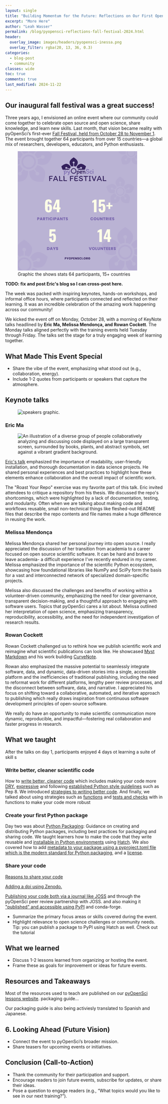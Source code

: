 ```yaml
---
layout: single
title: "Building Momentum for the Future: Reflections on Our First Open Science Festival Week"
excerpt: "More Here"
author: "Leah Wasser"
permalink: /blog/pyopensci-reflections-fall-festival-2024.html
header:
  overlay_image: images/headers/pyopensci-inessa.png
  overlay_filter: rgba(20, 13, 36, 0.3)
categories:
  - blog-post
  - community
classes: wide
toc: true
comments: true
last_modified: 2024-11-22
---
```


## Our inaugural fall festival was a great success!

Three years ago, I envisioned an online event where our community could come together to celebrate open source and  open science, share knowledge, and learn new skills. Last month, that vision became reality with pyOpenSci’s first-ever [Fall Festival, held from October 28 to November 1](/events/pyopensci-2024-fall-festival.html). The event brought together 64 participants from over 15 countries—a global mix of researchers, developers, educators, and Python enthusiasts.


<figure>
    <a href="/images/events/fall-festival-2024-stats.svg">
    <img src="/images/events/fall-festival-2024-stats.svg" style="max-width:90%" alt="">
    </a>
    <figcaption>Graphic the shows stats 64 participants, 15+ countries
    </figcaption>
</figure>

**TODO: fix and post Eric's blog so I can cross-post here.**

The week was packed with inspiring keynotes, hands-on workshops, and informal office hours, where participants connected and reflected on their learning. It was an incredible celebration of the amazing work happening across our community!

We kicked the event off on Monday, October 28, with a morning of KeyNote talks headlined by **Eric Ma, Melissa Mendonça, and Rowan Cockett**. The Monday talks aligned perfectly with the training events held Tuesday through Friday. The talks set the stage for a truly engaging week of learning together.

## What Made This Event Special
- Share the vibe of the event, emphasizing what stood out (e.g., collaboration, energy).
- Include 1-2 quotes from participants or speakers that capture the atmosphere.

## Keynote talks


<figure class="align-center">
<picture>
  <source srcset="/images/blog/2024/eric-ma-blog-post-header.webp" type="image/webp">
  <img src="/images/blog/2024/eric-ma-blog-post-header.jpg" alt="speakers graphic." />
</picture>
</figure>

### Eric Ma

<figure class="align-center">
<picture>
  <source srcset="/images/blog/2024/eric-ma-blog-post-header.webp" type="image/webp">
  <img src="/images/blog/2024/eric-ma-blog-post-header.jpg" alt="An illustration of a diverse group of people collaboratively analyzing and discussing code displayed on a large transparent screen, surrounded by books, plants, and abstract symbols, set against a vibrant gradient background." />
</picture>
</figure>

[Eric's talk](human-dimension-clean-documented-data-science-code.html) emphasized the importance of readability, user-friendly installation, and thorough documentation in data science projects. He shared personal experiences and best practices to highlight how these elements enhance collaboration and the overall impact of scientific work.

The "Roast Your Repo" exercise was my favorite part of this talk. Eric invited attendees to critique a repository from his thesis. We discussed the repo's shortcomings, which were highlighted by a lack of documentation, testing, and modularity. Often when we are talking about making code and workflows reusable, small non-technical things like fleshed-out README files that describe the repo contents and file names make a huge difference in reusing the work.

### Melissa Mendonça
Melissa Mendonça shared her personal journey into open source. I really appreciated the discussion of her transition from academia to a career focused on open source scientific software. It can be hard and brave to leave academia- a difficult experience I've recently endured in my career. Melissa emphasized the importance of the scientific Python ecosystem, showcasing how foundational libraries like NumPy and SciPy form the basis for a vast and interconnected network of specialized domain-specific projects.

Melissa also discussed the challenges and benefits of working within a volunteer-driven community, emphasizing the need for clear governance, transparent decision-making, and a thoughtful approach to engaging with software users. Topics that pyOpenSci cares a lot about. Melissa outlined her interpretation of open science, emphasizing transparency, reproducibility, accessibility, and the need for independent investigation of research results.

### Rowan Cockett
Rowan Cockett challenged us to rethink how we publish scientific work and reimagine what scientific publications can look like. He showcased [Myst Markdown](https://mystmd.org/) and his work building [CurveNote](https://curvenote.com/).

Rowan also emphasized the massive potential to seamlessly integrate software, data, and dynamic, data-driven stories into a single, accessible platform and the inefficiencies of traditional publishing, including the need to reformat work for different platforms, lengthy peer review processes, and the disconnect between software, data, and narrative. I appreciated his focus on shifting toward a collaborative, automated, and iterative approach to publishing which really draws inspiration from continuous software development principles of open-source software.

We really do have an opportunity to make scientific communication more dynamic, reproducible, and impactful—fostering real collaboration and faster progress in research.

## What we taught

After the talks on day 1, participants enjoyed 4 days ot learning a suite of skill s



### Write better, cleaner scientific code

How to [write better, cleaner code](https://www.pyopensci.org/lessons/clean-modular-code/intro-clean-code.html#intro-clean-code) which includes making your code more [DRY](https://www.pyopensci.org/lessons/clean-modular-code/python-dry-modular-code.html), [expressive](https://www.pyopensci.org/lessons/clean-modular-code/python-write-expressive-code.html) and following [established  Python style guidelines](https://www.pyopensci.org/lessons/clean-modular-code/python-pep-8.html) such as Pep 8. We introduced [strategies to writing better code](https://www.pyopensci.org/lessons/clean-modular-code/clean-code-present.html). And finally, we talked about using strategies such as [functions](https://www.pyopensci.org/lessons/code-workflow-logic/intro.html) and [tests and checks](https://www.pyopensci.org/lessons/code-workflow-logic/python-function-checks.html) with in functions to make your code more robust

### Create your first Python package

Day two was about [Python Packaging](https://www.pyopensci.org/python-package-guide/tutorials/intro.html#what-is-a-python-package): Guidance on creating and distributing Python packages, including best practices for packaging and sharing code. We taught learners how to make the code that they write reusable and [installable in Python environments](https://www.pyopensci.org/python-package-guide/tutorials/installable-code.html) using [Hatch](https://www.pyopensci.org/python-package-guide/tutorials/get-to-know-hatch.html). We also covered how to add [metadata to your package using a pyproject.toml file which is the modern standard for Python packaging](https://www.pyopensci.org/python-package-guide/tutorials/pyproject-toml.html), and a [license](https://www.pyopensci.org/python-package-guide/tutorials/add-license-coc.html).

### Share your code

[Reasons to share your code](https://www.pyopensci.org/lessons/publish-share-code/share-code.html)

[Adding a doi using Zenodo.](https://www.pyopensci.org/lessons/publish-share-code/cite-code.html)

[Publishing your code both via a journal like JOSS](https://www.pyopensci.org/lessons/publish-share-code/publish-code.html) and through the pyOpenSci peer review partnership with JOSS. and also making it ["published" and accessible using PyPI](https://www.pyopensci.org/lessons/publish-share-code/publish-code.html#pypi) and conda-forge.

- Summarize the primary focus areas or skills covered during the event.
- Highlight relevance to open science challenges or community needs.
Tip: you can publish a package to PyPI using Hatch as well. Check out the tutorial

## What we learned
- Discuss 1-2 lessons learned from organizing or hosting the event.
- Frame these as goals for improvement or ideas for future events.


## Resources and Takeaways

Most of the resources used to teach are published on our [pyOpenSci lessons website](https://www.pyopensci.org/lessons).  packaging guide...

Our packaging guide is also being activiesly translated to Spanish and Japanese.

## 6. Looking Ahead (Future Vision)

- Connect the event to pyOpenSci’s broader mission.
- Share teasers for upcoming events or initiatives.

## Conclusion (Call-to-Action)
- Thank the community for their participation and support.
- Encourage readers to join future events, subscribe for updates, or share their ideas.
- Pose a question to engage readers (e.g., “What topics would you like to see in our next training?”).
